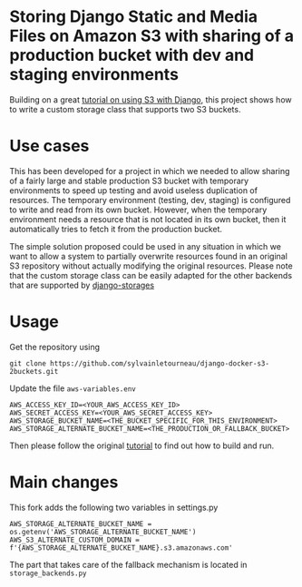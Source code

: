 # Storing Django Static and Media Files on Amazon S3 with sharing of a production bucket with dev and staging environments 

Building on a great [tutorial on using S3 with Django](https://testdriven.io/blog/storing-django-static-and-media-files-on-amazon-s3/), this project shows how to
write a custom storage class that supports two S3 buckets.

# Use cases
This has been developed for a project in which we needed to allow sharing of a fairly large and stable production S3
bucket with temporary environments to speed up testing and avoid useless duplication of resources.  The temporary 
environment (testing, dev, staging) is configured to write and read from its own bucket.  However, when the temporary 
environment needs a resource that is not located in its own bucket, then it automatically tries to fetch it from the
production bucket.

The simple solution proposed could be used in any situation in which we want to allow a system to partially overwrite 
resources found in an original S3 repository without actually modifying the original resources.  Please note that the
custom storage class can be easily adapted for the other backends that are supported by [django-storages](https://github.com/jschneier/django-storages)

# Usage

Get the repository using
```
git clone https://github.com/sylvainletourneau/django-docker-s3-2buckets.git
```

Update the file ```aws-variables.env``` 
```
AWS_ACCESS_KEY_ID=<YOUR_AWS_ACCESS_KEY_ID>
AWS_SECRET_ACCESS_KEY=<YOUR_AWS_SECRET_ACCESS_KEY>
AWS_STORAGE_BUCKET_NAME=<THE_BUCKET_SPECIFIC_FOR_THIS_ENVIRONMENT>
AWS_STORAGE_ALTERNATE_BUCKET_NAME=<THE_PRODUCTION_OR_FALLBACK_BUCKET>
```

Then please follow the original [tutorial](https://testdriven.io/blog/storing-django-static-and-media-files-on-amazon-s3/) to
find out how to build and run.

# Main changes

This fork adds the following two variables in settings.py
```
AWS_STORAGE_ALTERNATE_BUCKET_NAME = os.getenv('AWS_STORAGE_ALTERNATE_BUCKET_NAME')
AWS_S3_ALTERNATE_CUSTOM_DOMAIN = f'{AWS_STORAGE_ALTERNATE_BUCKET_NAME}.s3.amazonaws.com'
```

The part that takes care of the fallback mechanism is located in `storage_backends.py` 
